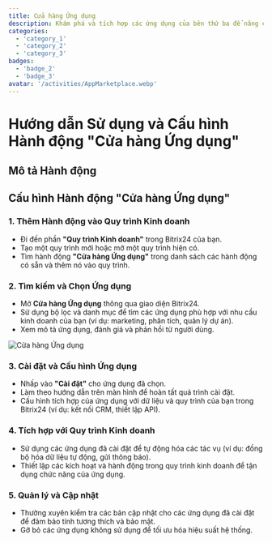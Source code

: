 ```yaml
---
title: Cửa hàng Ứng dụng
description: Khám phá và tích hợp các ứng dụng của bên thứ ba để nâng cao hiệu quả kinh doanh của bạn.
categories: 
  - 'category_1'
  - 'category_2'
  - 'category_3'
badges: 
  - 'badge_2'
  - 'badge_3'
avatar: '/activities/AppMarketplace.webp'
---
```

# Hướng dẫn Sử dụng và Cấu hình Hành động "Cửa hàng Ứng dụng"

## Mô tả Hành động

## **Cấu hình Hành động "Cửa hàng Ứng dụng"**

### 1. Thêm Hành động vào Quy trình Kinh doanh
- Đi đến phần **"Quy trình Kinh doanh"** trong Bitrix24 của bạn.
- Tạo một quy trình mới hoặc mở một quy trình hiện có.
- Tìm hành động **"Cửa hàng Ứng dụng"** trong danh sách các hành động có sẵn và thêm nó vào quy trình.

### 2. Tìm kiếm và Chọn Ứng dụng
- Mở **Cửa hàng Ứng dụng** thông qua giao diện Bitrix24.
- Sử dụng bộ lọc và danh mục để tìm các ứng dụng phù hợp với nhu cầu kinh doanh của bạn (ví dụ: marketing, phân tích, quản lý dự án).
- Xem mô tả ứng dụng, đánh giá và phản hồi từ người dùng.

![Cửa hàng Ứng dụng](/activities/AppMarketplace.webp)

### 3. Cài đặt và Cấu hình Ứng dụng
- Nhấp vào **"Cài đặt"** cho ứng dụng đã chọn.
- Làm theo hướng dẫn trên màn hình để hoàn tất quá trình cài đặt.
- Cấu hình tích hợp của ứng dụng với dữ liệu và quy trình của bạn trong Bitrix24 (ví dụ: kết nối CRM, thiết lập API).

### 4. Tích hợp với Quy trình Kinh doanh
- Sử dụng các ứng dụng đã cài đặt để tự động hóa các tác vụ (ví dụ: đồng bộ hóa dữ liệu tự động, gửi thông báo).
- Thiết lập các kích hoạt và hành động trong quy trình kinh doanh để tận dụng chức năng của ứng dụng.

### 5. Quản lý và Cập nhật
- Thường xuyên kiểm tra các bản cập nhật cho các ứng dụng đã cài đặt để đảm bảo tính tương thích và bảo mật.
- Gỡ bỏ các ứng dụng không sử dụng để tối ưu hóa hiệu suất hệ thống.